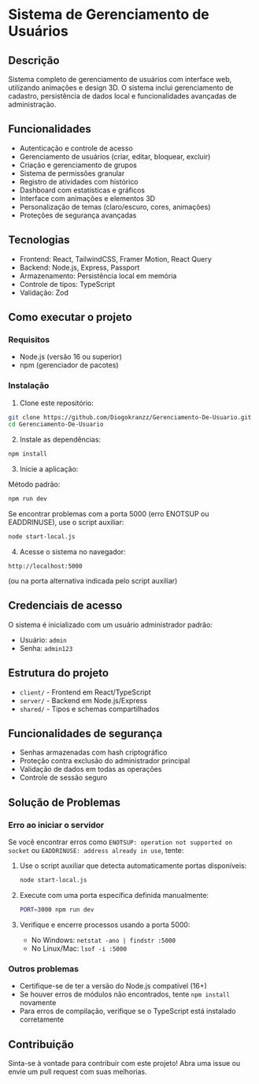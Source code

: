 # Sistema de Gerenciamento de Usuários

## Descrição
Sistema completo de gerenciamento de usuários com interface web, utilizando animações e design 3D. O sistema inclui gerenciamento de cadastro, persistência de dados local e funcionalidades avançadas de administração.

## Funcionalidades
- Autenticação e controle de acesso
- Gerenciamento de usuários (criar, editar, bloquear, excluir)
- Criação e gerenciamento de grupos
- Sistema de permissões granular
- Registro de atividades com histórico
- Dashboard com estatísticas e gráficos
- Interface com animações e elementos 3D
- Personalização de temas (claro/escuro, cores, animações)
- Proteções de segurança avançadas

## Tecnologias
- Frontend: React, TailwindCSS, Framer Motion, React Query
- Backend: Node.js, Express, Passport
- Armazenamento: Persistência local em memória
- Controle de tipos: TypeScript
- Validação: Zod

## Como executar o projeto

### Requisitos
- Node.js (versão 16 ou superior)
- npm (gerenciador de pacotes)

### Instalação
1. Clone este repositório:
```bash
git clone https://github.com/Diogokranzz/Gerenciamento-De-Usuario.git
cd Gerenciamento-De-Usuario
```

2. Instale as dependências:
```bash
npm install
```

3. Inicie a aplicação:

Método padrão:
```bash
npm run dev
```

Se encontrar problemas com a porta 5000 (erro ENOTSUP ou EADDRINUSE), use o script auxiliar:
```bash
node start-local.js
```

4. Acesse o sistema no navegador:
```
http://localhost:5000
```
(ou na porta alternativa indicada pelo script auxiliar)

## Credenciais de acesso
O sistema é inicializado com um usuário administrador padrão:
- Usuário: `admin`
- Senha: `admin123`

## Estrutura do projeto
- `client/` - Frontend em React/TypeScript
- `server/` - Backend em Node.js/Express
- `shared/` - Tipos e schemas compartilhados

## Funcionalidades de segurança
- Senhas armazenadas com hash criptográfico
- Proteção contra exclusão do administrador principal
- Validação de dados em todas as operações
- Controle de sessão seguro

## Solução de Problemas

### Erro ao iniciar o servidor
Se você encontrar erros como `ENOTSUP: operation not supported on socket` ou `EADDRINUSE: address already in use`, tente:

1. Use o script auxiliar que detecta automaticamente portas disponíveis:
   ```bash
   node start-local.js
   ```

2. Execute com uma porta específica definida manualmente:
   ```bash
   PORT=3000 npm run dev
   ```

3. Verifique e encerre processos usando a porta 5000:
   - No Windows: `netstat -ano | findstr :5000`
   - No Linux/Mac: `lsof -i :5000`

### Outros problemas
- Certifique-se de ter a versão do Node.js compatível (16+)
- Se houver erros de módulos não encontrados, tente `npm install` novamente
- Para erros de compilação, verifique se o TypeScript está instalado corretamente

## Contribuição
Sinta-se à vontade para contribuir com este projeto! Abra uma issue ou envie um pull request com suas melhorias.
